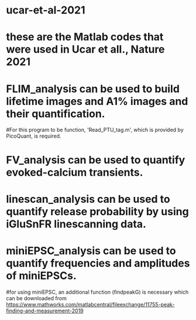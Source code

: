# ucar-et-al-2021
# these are the Matlab codes that were used in Ucar et all., Nature 2021

# FLIM_analysis can be used to build lifetime images and A1% images and their quantification. 
  #For this program to be function, 'Read_PTU_tag.m', which is provided by PicoQuant, is required.
# FV_analysis can be used to quantify evoked-calcium transients. 
# linescan_analysis can be used to quantify release probability by using iGluSnFR linescanning data.
# miniEPSC_analysis can be used to quantify frequencies and amplitudes of miniEPSCs.
  #for using miniEPSC, an additional function (findpeakG) is necessary which can be downloaded from https://www.mathworks.com/matlabcentral/fileexchange/11755-peak-finding-and-measurement-2019 
      
